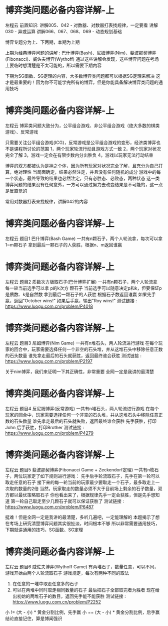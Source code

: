 <!-- Slide number: 1 -->
# 博弈类问题必备内容详解-上
左程云
前置知识:
讲解005、042 - 对数器、对数器打表找规律，一定要看
讲解030 - 异或运算
讲解066、067、068、069 - 动态规划基础

博弈专题分为上、下两期，本期为上期

上期为经典博弈问题的讲解 :
巴什博弈(Bash)、尼姆博弈(Nim)、斐波那契博弈(Fibonacci)、威佐夫博弈(Wythoff)
通过这些讲解会发现，这些博弈问题在考场上要临时想清楚是不太可能的，所以需要下期内容

下期为SG函数、SG定理的内容，大多数博弈类问题都可以根据SG定理来解决
这才是最重要的！因为你不可能学完所有的博弈，但是你能具备解决博弈类问题的通用技巧

<!-- Slide number: 2 -->
# 博弈类问题必备内容详解-上
左程云
博弈类问题大致分为，公平组合游戏、非公平组合游戏（绝大多数的棋类游戏）、反常游戏

只需要关注公平组合游戏(ICG)，反常游戏是公平组合游戏的变形，经济类博弈也不是课程所讨论的范围
1，两个玩家轮流行动且游戏方式一致
2，两个玩家对状况完全了解
3，游戏一定会在有限步数内分出胜负
4，游戏以玩家无法行动结束

博弈的双方都被认为是神之个体，因为所有玩家对状况完全了解，且充分为自己打算，绝对理性
当局面确定，结果必然注定，并且没有任何随机的成分
游戏中的每一个状态，最终导致的结果也必然注定，只有必胜态、必败态，两种状态
这一类博弈问题的结果没有任何意外，一方可以通过努力去改变结果是不可能的，这一点是反直觉的

常用对数器打表来找规律，讲解042的内容

<!-- Slide number: 3 -->
# 博弈类问题必备内容详解-上
左程云
题目1
巴什博弈(Bash Game)
一共有n颗石子，两个人轮流拿，每次可以拿1~m颗石子
拿到最后一颗石子的人获胜，根据n、m返回谁赢

<!-- Slide number: 4 -->
# 博弈类问题必备内容详解-上
左程云
题目2
质数次方版取石子(巴什博弈扩展)
一共有n颗石子，两个人轮流拿
每一轮当前选手可以拿 p的k次方 颗石子
当前选手可以随意决定p和k，但要保证p是质数、k是自然数
拿到最后一颗石子的人获胜
根据石子数返回谁赢
如果先手赢，返回"October wins!"
如果后手赢，输出"Roy wins!"
测试链接 : https://www.luogu.com.cn/problem/P4018

<!-- Slide number: 5 -->
# 博弈类问题必备内容详解-上
左程云
题目3
尼姆博弈(Nim Game)
一共有n堆石头，两人轮流进行游戏
在每个玩家的回合中，玩家需要选择任何一个非空的石头堆，并从这堆石头中移除任意正数的石头数量
谁先拿走最后的石头就获胜，返回最终谁会获胜
测试链接 : https://www.luogu.com.cn/problem/P2197

关于nim博弈，我们来证明一下其正确性，非常重要
全网一定是我讲的最清楚

<!-- Slide number: 6 -->
# 博弈类问题必备内容详解-上
左程云
题目4
反尼姆博弈(反常游戏)
一共有n堆石头，两人轮流进行游戏
在每个玩家的回合中，玩家需要选择任何一个非空的石头堆，并从这堆石头中移除任意正数的石头数量
谁先拿走最后的石头就失败，返回最终谁会获胜
先手获胜，打印John
后手获胜，打印Brother
测试链接 : https://www.luogu.com.cn/problem/P4279

<!-- Slide number: 7 -->
# 博弈类问题必备内容详解-上
左程云
题目5
斐波那契博弈(Fibonacci Game + Zeckendorf定理)
一共有n枚石子，两位玩家定了如下规则进行游戏：
先手后手轮流取石子，先手在第一轮可以取走任意的石子
接下来的每一轮当前的玩家最少要取走一个石子，最多取走上一次取的数量的2倍
当然，玩家取走的数量必须不大于目前场上剩余的石子数量，双方都以最优策略取石子
你也看出来了，根据规律先手一定会获胜，但是先手想知道
第一轮自己取走至少几颗石子就可以保证获胜了
测试链接 : https://www.luogu.com.cn/problem/P6487

挺难！但是全网一定是我讲的最清楚，多听几遍吧，一定能理解的
本题揭示了想在考场上研究清楚博弈问题其实很扯淡，时间根本不够
所以非常需要通用技巧，下期就讲通用的技巧，SG函数、SG定理

<!-- Slide number: 8 -->
# 博弈类问题必备内容详解-上
左程云
题目6
威佐夫博弈(Wythoff Game)
有两堆石子，数量任意，可以不同，游戏开始由两个人轮流取石子
游戏规定，每次有两种不同的取法
1) 在任意的一堆中取走任意多的石子
2) 可以在两堆中同时取走相同数量的石子
最后把石子全部取完者为胜者
现在给出初始的两堆石子的数目，返回先手能不能获胜
测试链接 : https://www.luogu.com.cn/problem/P2252

小 != (大 - 小) * 黄金分割比例，先手赢
小 == (大 - 小) * 黄金分割比例，后手赢
结论直接记住，算是博闻强识